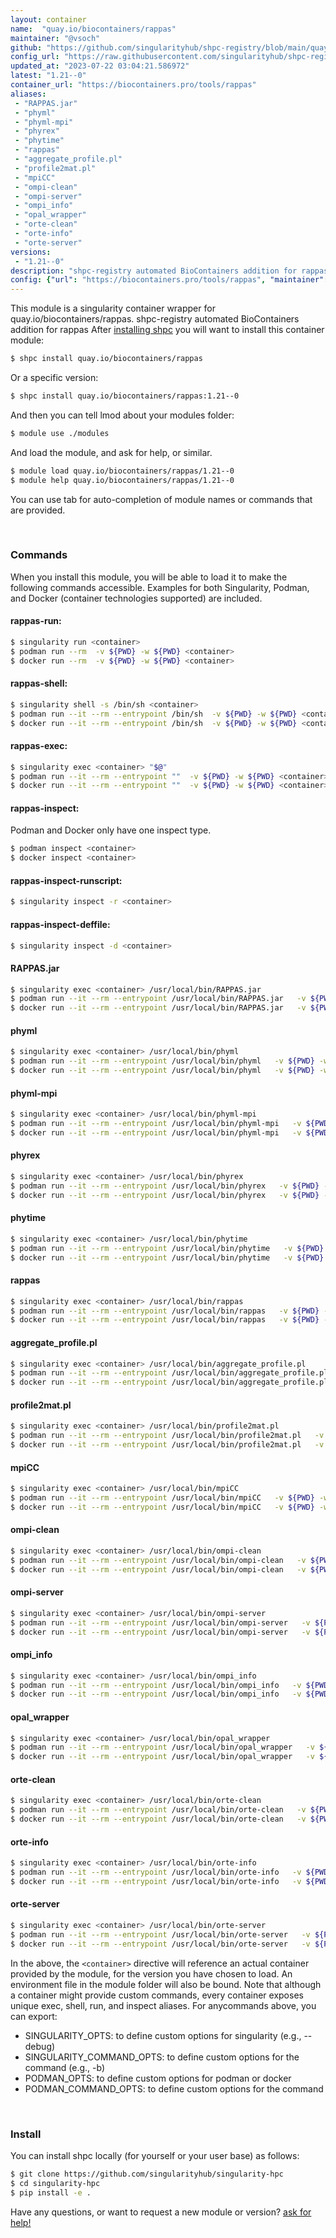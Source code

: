 ```yaml
---
layout: container
name:  "quay.io/biocontainers/rappas"
maintainer: "@vsoch"
github: "https://github.com/singularityhub/shpc-registry/blob/main/quay.io/biocontainers/rappas/container.yaml"
config_url: "https://raw.githubusercontent.com/singularityhub/shpc-registry/main/quay.io/biocontainers/rappas/container.yaml"
updated_at: "2023-07-22 03:04:21.586972"
latest: "1.21--0"
container_url: "https://biocontainers.pro/tools/rappas"
aliases:
 - "RAPPAS.jar"
 - "phyml"
 - "phyml-mpi"
 - "phyrex"
 - "phytime"
 - "rappas"
 - "aggregate_profile.pl"
 - "profile2mat.pl"
 - "mpiCC"
 - "ompi-clean"
 - "ompi-server"
 - "ompi_info"
 - "opal_wrapper"
 - "orte-clean"
 - "orte-info"
 - "orte-server"
versions:
 - "1.21--0"
description: "shpc-registry automated BioContainers addition for rappas"
config: {"url": "https://biocontainers.pro/tools/rappas", "maintainer": "@vsoch", "description": "shpc-registry automated BioContainers addition for rappas", "latest": {"1.21--0": "sha256:99e868752e0efe443814a465632b8fd169896e5d72e220e34e2d57ecb466d8bf"}, "tags": {"1.21--0": "sha256:99e868752e0efe443814a465632b8fd169896e5d72e220e34e2d57ecb466d8bf"}, "docker": "quay.io/biocontainers/rappas", "aliases": {"RAPPAS.jar": "/usr/local/bin/RAPPAS.jar", "phyml": "/usr/local/bin/phyml", "phyml-mpi": "/usr/local/bin/phyml-mpi", "phyrex": "/usr/local/bin/phyrex", "phytime": "/usr/local/bin/phytime", "rappas": "/usr/local/bin/rappas", "aggregate_profile.pl": "/usr/local/bin/aggregate_profile.pl", "profile2mat.pl": "/usr/local/bin/profile2mat.pl", "mpiCC": "/usr/local/bin/mpiCC", "ompi-clean": "/usr/local/bin/ompi-clean", "ompi-server": "/usr/local/bin/ompi-server", "ompi_info": "/usr/local/bin/ompi_info", "opal_wrapper": "/usr/local/bin/opal_wrapper", "orte-clean": "/usr/local/bin/orte-clean", "orte-info": "/usr/local/bin/orte-info", "orte-server": "/usr/local/bin/orte-server"}}
---
```


This module is a singularity container wrapper for quay.io/biocontainers/rappas.
shpc-registry automated BioContainers addition for rappas
After [installing shpc](#install) you will want to install this container module:


```bash
$ shpc install quay.io/biocontainers/rappas
```

Or a specific version:

```bash
$ shpc install quay.io/biocontainers/rappas:1.21--0
```

And then you can tell lmod about your modules folder:

```bash
$ module use ./modules
```

And load the module, and ask for help, or similar.

```bash
$ module load quay.io/biocontainers/rappas/1.21--0
$ module help quay.io/biocontainers/rappas/1.21--0
```

You can use tab for auto-completion of module names or commands that are provided.

<br>

### Commands

When you install this module, you will be able to load it to make the following commands accessible.
Examples for both Singularity, Podman, and Docker (container technologies supported) are included.

#### rappas-run:

```bash
$ singularity run <container>
$ podman run --rm  -v ${PWD} -w ${PWD} <container>
$ docker run --rm  -v ${PWD} -w ${PWD} <container>
```

#### rappas-shell:

```bash
$ singularity shell -s /bin/sh <container>
$ podman run --it --rm --entrypoint /bin/sh  -v ${PWD} -w ${PWD} <container>
$ docker run --it --rm --entrypoint /bin/sh  -v ${PWD} -w ${PWD} <container>
```

#### rappas-exec:

```bash
$ singularity exec <container> "$@"
$ podman run --it --rm --entrypoint ""  -v ${PWD} -w ${PWD} <container> "$@"
$ docker run --it --rm --entrypoint ""  -v ${PWD} -w ${PWD} <container> "$@"
```

#### rappas-inspect:

Podman and Docker only have one inspect type.

```bash
$ podman inspect <container>
$ docker inspect <container>
```

#### rappas-inspect-runscript:

```bash
$ singularity inspect -r <container>
```

#### rappas-inspect-deffile:

```bash
$ singularity inspect -d <container>
```


#### RAPPAS.jar

```bash
$ singularity exec <container> /usr/local/bin/RAPPAS.jar
$ podman run --it --rm --entrypoint /usr/local/bin/RAPPAS.jar   -v ${PWD} -w ${PWD} <container> -c " $@"
$ docker run --it --rm --entrypoint /usr/local/bin/RAPPAS.jar   -v ${PWD} -w ${PWD} <container> -c " $@"
```


#### phyml

```bash
$ singularity exec <container> /usr/local/bin/phyml
$ podman run --it --rm --entrypoint /usr/local/bin/phyml   -v ${PWD} -w ${PWD} <container> -c " $@"
$ docker run --it --rm --entrypoint /usr/local/bin/phyml   -v ${PWD} -w ${PWD} <container> -c " $@"
```


#### phyml-mpi

```bash
$ singularity exec <container> /usr/local/bin/phyml-mpi
$ podman run --it --rm --entrypoint /usr/local/bin/phyml-mpi   -v ${PWD} -w ${PWD} <container> -c " $@"
$ docker run --it --rm --entrypoint /usr/local/bin/phyml-mpi   -v ${PWD} -w ${PWD} <container> -c " $@"
```


#### phyrex

```bash
$ singularity exec <container> /usr/local/bin/phyrex
$ podman run --it --rm --entrypoint /usr/local/bin/phyrex   -v ${PWD} -w ${PWD} <container> -c " $@"
$ docker run --it --rm --entrypoint /usr/local/bin/phyrex   -v ${PWD} -w ${PWD} <container> -c " $@"
```


#### phytime

```bash
$ singularity exec <container> /usr/local/bin/phytime
$ podman run --it --rm --entrypoint /usr/local/bin/phytime   -v ${PWD} -w ${PWD} <container> -c " $@"
$ docker run --it --rm --entrypoint /usr/local/bin/phytime   -v ${PWD} -w ${PWD} <container> -c " $@"
```


#### rappas

```bash
$ singularity exec <container> /usr/local/bin/rappas
$ podman run --it --rm --entrypoint /usr/local/bin/rappas   -v ${PWD} -w ${PWD} <container> -c " $@"
$ docker run --it --rm --entrypoint /usr/local/bin/rappas   -v ${PWD} -w ${PWD} <container> -c " $@"
```


#### aggregate_profile.pl

```bash
$ singularity exec <container> /usr/local/bin/aggregate_profile.pl
$ podman run --it --rm --entrypoint /usr/local/bin/aggregate_profile.pl   -v ${PWD} -w ${PWD} <container> -c " $@"
$ docker run --it --rm --entrypoint /usr/local/bin/aggregate_profile.pl   -v ${PWD} -w ${PWD} <container> -c " $@"
```


#### profile2mat.pl

```bash
$ singularity exec <container> /usr/local/bin/profile2mat.pl
$ podman run --it --rm --entrypoint /usr/local/bin/profile2mat.pl   -v ${PWD} -w ${PWD} <container> -c " $@"
$ docker run --it --rm --entrypoint /usr/local/bin/profile2mat.pl   -v ${PWD} -w ${PWD} <container> -c " $@"
```


#### mpiCC

```bash
$ singularity exec <container> /usr/local/bin/mpiCC
$ podman run --it --rm --entrypoint /usr/local/bin/mpiCC   -v ${PWD} -w ${PWD} <container> -c " $@"
$ docker run --it --rm --entrypoint /usr/local/bin/mpiCC   -v ${PWD} -w ${PWD} <container> -c " $@"
```


#### ompi-clean

```bash
$ singularity exec <container> /usr/local/bin/ompi-clean
$ podman run --it --rm --entrypoint /usr/local/bin/ompi-clean   -v ${PWD} -w ${PWD} <container> -c " $@"
$ docker run --it --rm --entrypoint /usr/local/bin/ompi-clean   -v ${PWD} -w ${PWD} <container> -c " $@"
```


#### ompi-server

```bash
$ singularity exec <container> /usr/local/bin/ompi-server
$ podman run --it --rm --entrypoint /usr/local/bin/ompi-server   -v ${PWD} -w ${PWD} <container> -c " $@"
$ docker run --it --rm --entrypoint /usr/local/bin/ompi-server   -v ${PWD} -w ${PWD} <container> -c " $@"
```


#### ompi_info

```bash
$ singularity exec <container> /usr/local/bin/ompi_info
$ podman run --it --rm --entrypoint /usr/local/bin/ompi_info   -v ${PWD} -w ${PWD} <container> -c " $@"
$ docker run --it --rm --entrypoint /usr/local/bin/ompi_info   -v ${PWD} -w ${PWD} <container> -c " $@"
```


#### opal_wrapper

```bash
$ singularity exec <container> /usr/local/bin/opal_wrapper
$ podman run --it --rm --entrypoint /usr/local/bin/opal_wrapper   -v ${PWD} -w ${PWD} <container> -c " $@"
$ docker run --it --rm --entrypoint /usr/local/bin/opal_wrapper   -v ${PWD} -w ${PWD} <container> -c " $@"
```


#### orte-clean

```bash
$ singularity exec <container> /usr/local/bin/orte-clean
$ podman run --it --rm --entrypoint /usr/local/bin/orte-clean   -v ${PWD} -w ${PWD} <container> -c " $@"
$ docker run --it --rm --entrypoint /usr/local/bin/orte-clean   -v ${PWD} -w ${PWD} <container> -c " $@"
```


#### orte-info

```bash
$ singularity exec <container> /usr/local/bin/orte-info
$ podman run --it --rm --entrypoint /usr/local/bin/orte-info   -v ${PWD} -w ${PWD} <container> -c " $@"
$ docker run --it --rm --entrypoint /usr/local/bin/orte-info   -v ${PWD} -w ${PWD} <container> -c " $@"
```


#### orte-server

```bash
$ singularity exec <container> /usr/local/bin/orte-server
$ podman run --it --rm --entrypoint /usr/local/bin/orte-server   -v ${PWD} -w ${PWD} <container> -c " $@"
$ docker run --it --rm --entrypoint /usr/local/bin/orte-server   -v ${PWD} -w ${PWD} <container> -c " $@"
```



In the above, the `<container>` directive will reference an actual container provided
by the module, for the version you have chosen to load. An environment file in the
module folder will also be bound. Note that although a container
might provide custom commands, every container exposes unique exec, shell, run, and
inspect aliases. For anycommands above, you can export:

 - SINGULARITY_OPTS: to define custom options for singularity (e.g., --debug)
 - SINGULARITY_COMMAND_OPTS: to define custom options for the command (e.g., -b)
 - PODMAN_OPTS: to define custom options for podman or docker
 - PODMAN_COMMAND_OPTS: to define custom options for the command

<br>

### Install

You can install shpc locally (for yourself or your user base) as follows:

```bash
$ git clone https://github.com/singularityhub/singularity-hpc
$ cd singularity-hpc
$ pip install -e .
```

Have any questions, or want to request a new module or version? [ask for help!](https://github.com/singularityhub/singularity-hpc/issues)